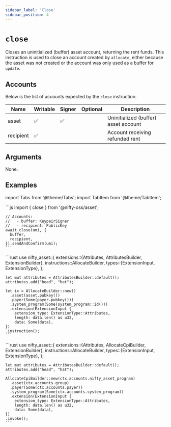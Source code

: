 ```yaml
---
sidebar_label: 'Close'
sidebar_position: 4
---
```


# `close`

Closes an uninitialized (buffer) asset account, returning the rent funds. This instruction is used to close an account created by `allocate`, either because the asset was not created or the account was only used as a buffer for `update`.

## Accounts

Below is the list of accounts expected by the `close` instruction.

| Name             | Writable | Signer | Optional | Description |
|------------------|----------|--------|----------|-------------|
| asset            | ✅       | ✅      |          | Uninitialized (buffer) asset account |
| recipient        | ✅       |        |          | Account receiving refunded rent |

## Arguments

None.

## Examples

import Tabs from '@theme/Tabs';
import TabItem from '@theme/TabItem';

<Tabs>
  <TabItem value="javascript" label="JavaScript" default>
    ```js
    import { close } from '@nifty-oss/asset';

    // Accounts:
    //   - buffer: KeypairSigner
    //   - recipient: PublicKey
    await close(umi, {
      buffer,
      recipient,
    }).sendAndConfirm(umi);
    ```
  </TabItem>
  <TabItem value="orange" label="Rust">
    ```rust
    use nifty_asset::{
      extensions::{Attributes, AttributesBuilder, ExtensionBuilder},
      instructions::AllocateBuilder,
      types::{ExtensionInput, ExtensionType},
    };

    let mut attributes = AttributesBuilder::default();
    attributes.add("head", "hat");

    let ix = AllocateBuilder::new()
      .asset(asset.pubkey())
      .payer(Some(payer.pubkey()))
      .system_program(Some(system_program::id()))
      .extension(ExtensionInput {
        extension_type: ExtensionType::Attributes,
        length: data.len() as u32,
        data: Some(data),
    })
    .instruction();
    ```
  </TabItem>
  <TabItem value="banana" label="Rust (on-chain)">
    ```rust
    use nifty_asset::{
      extensions::{Attributes, AllocateCpiBuilder, ExtensionBuilder},
      instructions::AllocateBuilder,
      types::{ExtensionInput, ExtensionType},
    };

    let mut attributes = AttributesBuilder::default();
    attributes.add("head", "hat");

    AllocateCpiBuilder::new(ctx.accounts.nifty_asset_program)
      .asset(ctx.accounts.group)
      .payer(Some(ctx.accounts.payer))
      .system_program(Some(ctx.accounts.system_program))
      .extension(ExtensionInput {
        extension_type: ExtensionType::Attributes,
        length: data.len() as u32,
        data: Some(data),
    })
    .invoke();
    ```
  </TabItem>
</Tabs>
